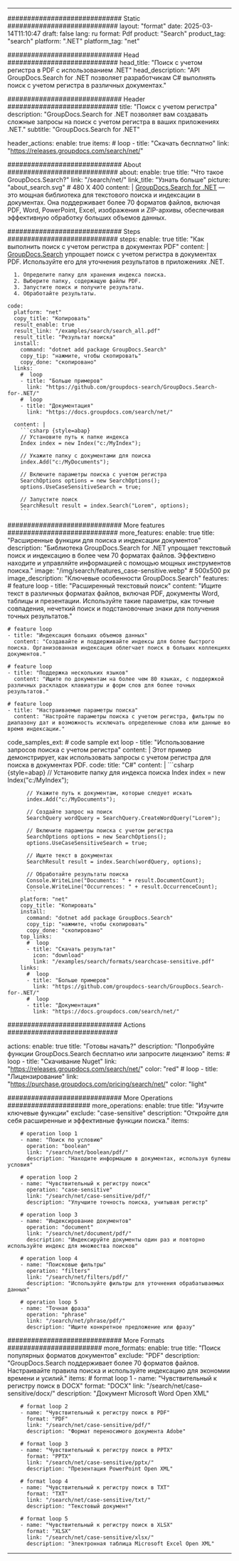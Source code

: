 
---
############################# Static ############################
layout: "format"
date:  2025-03-14T11:10:47
draft: false
lang: ru
format: Pdf
product: "Search"
product_tag: "search"
platform: ".NET"
platform_tag: "net"

############################# Head ############################
head_title: "Поиск с учетом регистра в PDF с использованием .NET"
head_description: "API GroupDocs.Search for .NET позволяет разработчикам C# выполнять поиск с учетом регистра в различных документах."

############################# Header ############################
title: "Поиск с учетом регистра" 
description: "GroupDocs.Search for .NET позволяет вам создавать сложные запросы на поиск с учетом регистра в ваших приложениях .NET."
subtitle: "GroupDocs.Search for .NET" 

header_actions:
  enable: true
  items:
    #  loop
    - title: "Скачать бесплатно"
      link: "https://releases.groupdocs.com/search/net/"
      
############################# About ############################
about:
    enable: true
    title: "Что такое GroupDocs.Search?"
    link: "/search/net/"
    link_title: "Узнать больше"
    picture: "about_search.svg" # 480 X 400
    content: |
       [GroupDocs.Search for .NET](/search/net/) — это мощная библиотека для текстового поиска и индексации в документах. Она поддерживает более 70 форматов файлов, включая PDF, Word, PowerPoint, Excel, изображения и ZIP-архивы, обеспечивая эффективную обработку больших объемов данных.

############################# Steps ############################
steps:
    enable: true
    title: "Как выполнить поиск с учетом регистра в документах PDF"
    content: |
      [GroupDocs.Search](/search/net/) упрощает поиск с учетом регистра в документах PDF. Используйте его для уточнения результатов в приложениях .NET.
      
      1. Определите папку для хранения индекса поиска.
      2. Выберите папку, содержащую файлы PDF.
      3. Запустите поиск и получите результаты.
      4. Обработайте результаты.
   
    code:
      platform: "net"
      copy_title: "Копировать"
      result_enable: true
      result_link: "/examples/search/search_all.pdf"
      result_title: "Результат поиска"
      install:
        command: "dotnet add package GroupDocs.Search"
        copy_tip: "нажмите, чтобы скопировать"
        copy_done: "скопировано"
      links:
        #  loop
        - title: "Больше примеров"
          link: "https://github.com/groupdocs-search/GroupDocs.Search-for-.NET/"
        #  loop
        - title: "Документация"
          link: "https://docs.groupdocs.com/search/net/"
          
      content: |
        ```csharp {style=abap}
        // Установите путь к папке индекса
        Index index = new Index("c:/MyIndex");

        // Укажите папку с документами для поиска
        index.Add("c:/MyDocuments");

        // Включите параметры поиска с учетом регистра
        SearchOptions options = new SearchOptions();
        options.UseCaseSensitiveSearch = true;

        // Запустите поиск
        SearchResult result = index.Search("Lorem", options);
        ```            

############################# More features ############################
more_features:
  enable: true
  title: "Расширенные функции для поиска и индексации документов"
  description: "Библиотека GroupDocs.Search for .NET упрощает текстовый поиск и индексацию в более чем 70 форматах файлов. Эффективно находите и управляйте информацией с помощью мощных инструментов поиска."
  image: "/img/search/features_case-sensitive.webp" # 500x500 px
  image_description: "Ключевые особенности GroupDocs.Search"
  features:
    # feature loop
    - title: "Расширенный текстовый поиск"
      content: "Ищите текст в различных форматах файлов, включая PDF, документы Word, таблицы и презентации. Используйте такие параметры, как точные совпадения, нечеткий поиск и подстановочные знаки для получения точных результатов."

    # feature loop
    - title: "Индексация больших объемов данных"
      content: "Создавайте и поддерживайте индексы для более быстрого поиска. Организованная индексация облегчает поиск в больших коллекциях документов."

    # feature loop
    - title: "Поддержка нескольких языков"
      content: "Ищите по документам на более чем 80 языках, с поддержкой различных раскладок клавиатуры и форм слов для более точных результатов."

    # feature loop
    - title: "Настраиваемые параметры поиска"
      content: "Настройте параметры поиска с учетом регистра, фильтры по диапазону дат и возможность исключать определенные слова или данные во время индексации."
      
  code_samples_ext:
    # code sample ext loop
    - title: "Использование запросов поиска с учетом регистра"
      content: |
        Этот пример демонстрирует, как использовать запросы с учетом регистра для поиска в документах PDF.
      code:
        title: "C#"
        content: |
          ```csharp {style=abap}
          // Установите папку для индекса поиска
          Index index = new Index("c:/MyIndex");
              
          // Укажите путь к документам, которые следует искать
          index.Add("c:/MyDocuments");

          // Создайте запрос на поиск
          SearchQuery wordQuery = SearchQuery.CreateWordQuery("Lorem");

          // Включите параметры поиска с учетом регистра
          SearchOptions options = new SearchOptions();
          options.UseCaseSensitiveSearch = true;

          // Ищите текст в документах
          SearchResult result = index.Search(wordQuery, options);
          
          // Обработайте результаты поиска
          Console.WriteLine("Documents: " + result.DocumentCount);
          Console.WriteLine("Occurrences: " + result.OccurrenceCount);
          ```
        platform: "net"
        copy_title: "Копировать"
        install:
          command: "dotnet add package GroupDocs.Search"
          copy_tip: "нажмите, чтобы скопировать"
          copy_done: "скопировано"
        top_links:
          #  loop
          - title: "Скачать результат"
            icon: "download"
            link: "/examples/search/formats/searchcase-sensitive.pdf"
        links:
          #  loop
          - title: "Больше примеров"
            link: "https://github.com/groupdocs-search/GroupDocs.Search-for-.NET/"
          #  loop
          - title: "Документация"
            link: "https://docs.groupdocs.com/search/net/"
            

            


############################# Actions ############################

actions:
  enable: true
  title: "Готовы начать?"
  description: "Попробуйте функции GroupDocs.Search бесплатно или запросите лицензию"
  items:
    #  loop
    - title: "Скачивание Nuget"
      link: "https://releases.groupdocs.com/search/net/"
      color: "red"
        #  loop
    - title: "Лицензирование"
      link: "https://purchase.groupdocs.com/pricing/search/net/"
      color: "light"


############################# More Operations #####################
more_operations:
    enable: true
    title: "Изучите ключевые функции"
    exclude: "case-sensitive"
    description: "Откройте для себя расширенные и эффективные функции поиска."
    items: 
          
        # operation loop 1
        - name: "Поиск по условию"
          operation: "boolean"
          link: "/search/net/boolean/pdf/"
          description: "Находите информацию в документах, используя булевы условия"

        # operation loop 2
        - name: "Чувствительный к регистру поиск"
          operation: "case-sensitive"
          link: "/search/net/case-sensitive/pdf/"
          description: "Улучшите точность поиска, учитывая регистр"

        # operation loop 3
        - name: "Индексирование документов"
          operation: "document"
          link: "/search/net/document/pdf/"
          description: "Индексируйте документы один раз и повторно используйте индекс для множества поисков"

        # operation loop 4
        - name: "Поисковые фильтры"
          operation: "filters"
          link: "/search/net/filters/pdf/"
          description: "Используйте фильтры для уточнения обрабатываемых данных"

        # operation loop 5
        - name: "Точная фраза"
          operation: "phrase"
          link: "/search/net/phrase/pdf/"
          description: "Ищите конкретное предложение или фразу"
          
        
          
############################# More Formats ########################
more_formats:
    enable: true
    title: "Поиск популярных форматов документов"
    exclude: "PDF"
    description: "GroupDocs.Search поддерживает более 70 форматов файлов. Настраивайте правила поиска и используйте индексацию для экономии времени и усилий."
    items: 
        # format loop 1
        - name: "Чувствительный к регистру поиск в DOCX"
          format: "DOCX"
          link: "/search/net/case-sensitive/docx/"
          description: "Документ Microsoft Word Open XML"
          
        # format loop 2
        - name: "Чувствительный к регистру поиск в PDF"
          format: "PDF"
          link: "/search/net/case-sensitive/pdf/"
          description: "Формат переносимого документа Adobe"
          
        # format loop 3
        - name: "Чувствительный к регистру поиск в PPTX"
          format: "PPTX"
          link: "/search/net/case-sensitive/pptx/"
          description: "Презентация PowerPoint Open XML"

        # format loop 4
        - name: "Чувствительный к регистру поиск в TXT"
          format: "TXT"
          link: "/search/net/case-sensitive/txt/"
          description: "Текстовый документ"
          
        # format loop 5
        - name: "Чувствительный к регистру поиск в XLSX"
          format: "XLSX"
          link: "/search/net/case-sensitive/xlsx/"
          description: "Электронная таблица Microsoft Excel Open XML"
  

---